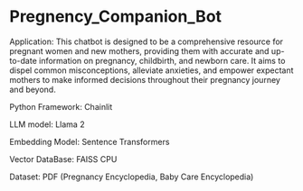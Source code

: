 # Pregnency_Companion_Bot

Application: This chatbot is designed to be a comprehensive resource for pregnant women and new mothers, providing them with accurate and up-to-date information on pregnancy, childbirth, and newborn care. It aims to dispel common misconceptions, alleviate anxieties, and empower expectant mothers to make informed decisions throughout their pregnancy journey and beyond.

Python Framework: Chainlit

LLM model: Llama 2

Embedding Model: Sentence Transformers

Vector DataBase: FAISS CPU

Dataset: PDF (Pregnancy Encyclopedia, Baby Care Encyclopedia)
